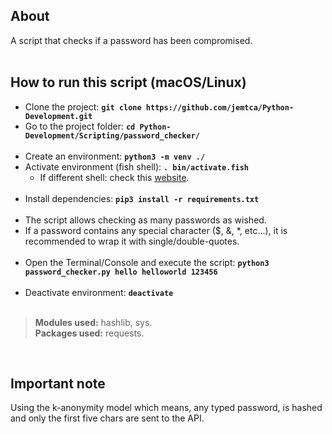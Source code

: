 
## About
A script that checks if a password has been compromised.
\
&nbsp;

## How to run this script (macOS/Linux)
* Clone the project: **`git clone https://github.com/jemtca/Python-Development.git`**
* Go to the project folder: **`cd Python-Development/Scripting/password_checker/`**
\
&nbsp;
* Create an environment: **`python3 -m venv ./`**
* Activate environment (fish shell): **`. bin/activate.fish`**
    - If different shell: check this [website](https://docs.python.org/3/library/venv.html).
\
&nbsp;
* Install dependencies: **`pip3 install -r requirements.txt`**
\
&nbsp;
* The script allows checking as many passwords as wished.
* If a password contains any special character ($, &, *, etc...), it is recommended to wrap it with single/double-quotes.
\
&nbsp;
* Open the Terminal/Console and execute the script: **`python3 password_checker.py hello helloworld 123456`**
\
&nbsp;
* Deactivate environment: **`deactivate`**
\
&nbsp;

> **Modules used:** hashlib, sys.
\
> **Packages used:** requests.

&nbsp;
## Important note
Using the k-anonymity model which means, any typed password, is hashed and only the first five chars are sent to the API.
